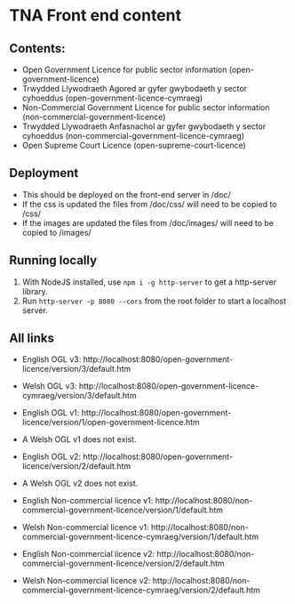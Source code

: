 # TNA Front end content

## Contents:
 - Open Government Licence for public sector information (open-government-licence)
 - Trwydded Llywodraeth Agored ar gyfer gwybodaeth y sector cyhoeddus (open-government-licence-cymraeg)
 - Non-Commercial Government Licence for public sector information (non-commercial-government-licence)
 - Trwydded Llywodraeth Anfasnachol ar gyfer gwybodaeth y sector cyhoeddus (non-commercial-government-licence-cymraeg)
 - Open Supreme Court Licence (open-supreme-court-licence)

## Deployment
 - This should be deployed on the front-end server in /doc/
 - If the css is updated the files from /doc/css/ will need to be copied to /css/
 - If the images are updated the files from /doc/images/ will need to be copied to /images/

## Running locally

1. With NodeJS installed, use `npm i -g http-server` to get a http-server library.
2. Run `http-server -p 8080 --cors` from the root folder to start a localhost server.

## All links

- English OGL v3: http://localhost:8080/open-government-licence/version/3/default.htm
- Welsh OGL v3: http://localhost:8080/open-government-licence-cymraeg/version/3/default.htm

- English OGL v1: http://localhost:8080/open-government-licence/version/1/open-government-licence.htm
- A Welsh OGL v1 does not exist.

- English OGL v2: http://localhost:8080/open-government-licence/version/2/default.htm
- A Welsh OGL v2 does not exist.

- English Non-commercial licence v1: http://localhost:8080/non-commercial-government-licence/version/1/default.htm
- Welsh Non-commercial licence v1: http://localhost:8080/non-commercial-government-licence-cymraeg/version/1/default.htm

- English Non-commercial licence v2: http://localhost:8080/non-commercial-government-licence/version/2/default.htm
- Welsh Non-commercial licence v2: http://localhost:8080/non-commercial-government-licence-cymraeg/version/2/default.htm

